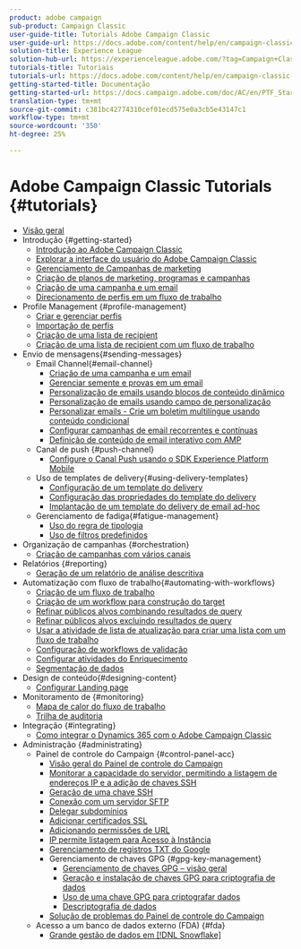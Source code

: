 ```yaml
---
product: adobe campaign
sub-product: Campaign Classic
user-guide-title: Tutorials Adobe Campaign Classic
user-guide-url: https://docs.adobe.com/content/help/en/campaign-classic-learn/tutorials/overview.html
solution-title: Experience League
solution-hub-url: https://experienceleague.adobe.com/?tag=Campaign+Classic#recommended/solutions/campaign
tutorials-title: Tutoriais
tutorials-url: https://docs.adobe.com/content/help/en/campaign-classic-learn/tutorials/overview.html
getting-started-title: Documentação
getting-started-url: https://docs.campaign.adobe.com/doc/AC/en/PTF_Starting_with_Adobe_Campaign_About_Adobe_Campaign_Classic.html
translation-type: tm+mt
source-git-commit: c381bc42774310cef01ecd575e0a3cb5e43147c1
workflow-type: tm+mt
source-wordcount: '350'
ht-degree: 25%

---
```



# Adobe Campaign Classic Tutorials {#tutorials}

+ [Visão geral](/help/acc/overview.md)
+ Introdução {#getting-started}
   + [Introdução ao Adobe Campaign Classic](/help/acc/getting-started/introduction-to-adobe-campaign-classic.md)
   + [Explorar a interface do usuário do Adobe Campaign Classic](/help/acc/getting-started/exploring-the-adobe-campaign-classic-user-interface.md)
   + [Gerenciamento de Campanhas de marketing](/help/acc/getting-started/managing-marketing-campaigns.md)
   + [Criação de planos de marketing, programas e campanhas](/help/acc/getting-started/creating-a-marketing-plan-programs-and-campaigns.md)
   + [Criação de uma campanha e um email](https://docs.adobe.com/content/help/en/campaign-classic-learn/tutorials/getting-started/creating-a-campaign-and-an-email.html)
   + [Direcionamento de perfis em um fluxo de trabalho](/help/acc/getting-started/targeting-profiles-in-a-workflow.md)
+ Profile Management {#profile-management}
   + [Criar e gerenciar perfis](/help/acc/profile-management/create-and-manage-profiles.md)
   + [Importação de perfis](/help/acc/data-management/importing-profiles.md)
   + [Criação de uma lista de recipient](/help/acc/profile-management/creating-a-list-of-recipients.md)
   + [Criação de uma lista de recipient com um fluxo de trabalho](/help/acc/profile-management/creating-a-list-of-recipients-with-a-workflow.md)
+ Envio de mensagens{#sending-messages}
   + Email Channel{#email-channel}
      + [Criação de uma campanha e um email](/help/acc/getting-started/creating-a-campaign-and-an-email.md)
      + [Gerenciar semente e provas em um email](/help/acc/sending-messages/managing-seed-and-proofs.md)
      + [Personalização de emails usando blocos de conteúdo dinâmico](/help/acc/sending-messages/email-channel/personalization-with-dynamic-content-blocks.md)
      + [Personalização de emails usando campo de personalização](/help/acc/sending-messages/email-channel/personalizing-emails-using-personalization-fields.md)
      + [Personalizar emails - Crie um boletim multilíngue usando conteúdo condicional](/help/acc/sending-messages/email-channel/personalizing-emails-create-a-multi-lingual-newsletter-using-conditional-content.md)
      + [Configurar campanhas de email recorrentes e contínuas](/help/acc/sending-messages/recurring-deliveries.md)
      + [Definição de conteúdo de email interativo com AMP](/help/acc/sending-messages/email-channel/defining-interactive-email-content-with-amp.md)
   + Canal de push {#push-channel}
      + [Configure o Canal Push usando o SDK Experience Platform Mobile](/help/acc/sending-messages/mobile-channel/configure-push-using-aep-mobile-sdk.md)
   + Uso de templates de delivery{#using-delivery-templates}
      + [Configuração de um template do delivery](/help/acc/sending-messages/using-delivery-templates/configuring-a-delivery-template.md)
      + [Configuração das propriedades do template do delivery](/help/acc/sending-messages/using-delivery-templates/setting-delivery-template-properties.md)
      + [Implantação de um template do delivery de email ad-hoc](/help/acc/sending-messages/using-delivery-templates/deploying-ad-hoc-email-delivery-template.md)
   + Gerenciamento de fadiga{#fatigue-management}
      + [Uso do regra de tipologia](/help/acc/sending-messages/fatigue-management/typology-rules-for-fatigue-management.md)
      + [Uso de filtros predefinidos](/help/acc/sending-messages/fatigue-management/fatigue-management-using-filters.md)
+ Organização de campanhas {#orchestration}
   + [Criação de campanhas com vários canais](/help/acc/orchestrating-campaigns/multi-channel-campaigns.md)
+ Relatórios {#reporting}
   + [Geração de um relatório de análise descritiva](/help/acc/reporting/generating-a-descriptive-analysis-report.md)
+ Automatização com fluxo de trabalho{#automating-with-workflows}
   + [Criação de um fluxo de trabalho](/help/acc/automating-with-workflows/creating-a-workflow.md)
   + [Criação de um workflow para construção do target](/help/acc/automating-with-workflows/creating-a-targeting-workflow.md)
   + [Refinar públicos alvos combinando resultados de query](/help/acc/automating-with-workflows/refining-targets-by-combining-query-results.md)
   + [Refinar públicos alvos excluindo resultados de query](/help/acc/automating-with-workflows/refining-targets-by-excluding-query-results.md)
   + [Usar a atividade de lista de atualização para criar uma lista com um fluxo de trabalho](/help/acc/automating-with-workflows/using-the-update-list-activity.md)
   + [Configuração de workflows de validação](/help/acc/automating-with-workflows/validation-flow-configuration.md)
   + [Configurar atividades do Enriquecimento](/help/acc/automating-with-workflows/enrichment-activity.md)
   + [Segmentação de dados](/help/acc/data-management/data-segmentation.md)
+ Design de conteúdo{#designing-content}
   + [Configurar Landing page](/help/acc/designing-content/configure-landingpages.md)
+ Monitoramento de {#monitoring}
   + [Mapa de calor do fluxo de trabalho](/help/acc/monitoring-campaign-classic/workflow-heatmap.md)
   + [Trilha de auditoria](/help/acc/monitoring-campaign-classic/audit-trail.md)
+ Integração {#integrating}
   + [Como integrar o Dynamics 365 com o Adobe Campaign Classic](/help/acc/integrations/dynamics365-integration.md)
+ Administração {#administrating}
   + Painel de controle do Campaign {#control-panel-acc}
      + [Visão geral do Painel de controle do Campaign](/help/acc/monitoring-campaign-classic/control-panel/control-panel-overview.md)
      + [Monitorar a capacidade do servidor, permitindo a listagem de endereços IP e a adição de chaves SSH](/help/acc/monitoring-campaign-classic/control-panel/monitoring-server-capacity-allow-listing-adding-ssh-key.md)
      + [Geração de uma chave SSH](/help/acc/monitoring-campaign-classic/control-panel/generate-ssh-key.md)
      + [Conexão com um servidor SFTP](/help/acc/monitoring-campaign-classic/control-panel/connect-to-sftp-server.md)
      + [Delegar subdomínios](/help/acc/monitoring-campaign-classic/control-panel/subdomain-delegation.md)
      + [Adicionar certificados SSL](/help/acc/monitoring-campaign-classic/control-panel/adding-ssl-certificates.md)
      + [Adicionando permissões de URL](/help/acc/monitoring-campaign-classic/control-panel/adding-url-permissions.md)
      + [IP permite listagem para Acesso à Instância](/help/acc/monitoring-campaign-classic/control-panel/ip-allow-listing.md)
      + [Gerenciamento de registros TXT do Google](/help/acc/monitoring-campaign-classic/control-panel/google-txt-record-management.md)
      + Gerenciamento de chaves GPG {#gpg-key-management}
         + [Gerenciamento de chaves GPG – visão geral](/help/acc/monitoring-campaign-classic/control-panel/gpg-key-management/gpg-key-management-overview.md)
         + [Geração e instalação de chaves GPG para criptografia de dados](/help/acc/monitoring-campaign-classic/control-panel/gpg-key-management/generating-and-installing-gpg-keys-for-data-encryption.md)
         + [Uso de uma chave GPG para criptografar dados](/help/acc/monitoring-campaign-classic/control-panel/gpg-key-management/using-a-gpg-key-to-encrypt-data.md)
         + [Descriptografia de dados](/help/acc/monitoring-campaign-classic/control-panel/gpg-key-management/decrypting-data.md)
      + [Solução de problemas do Painel de controle do Campaign](/help/acc/monitoring-campaign-classic/control-panel/trouble-shooting.md)
   + Acesso a um banco de dados externo (FDA) {#fda}
      + [Grande gestão de dados em [!DNL Snowflake]](/help/acc/administrating/snowflake/big-data-segmentation-on-snowflake.md)

